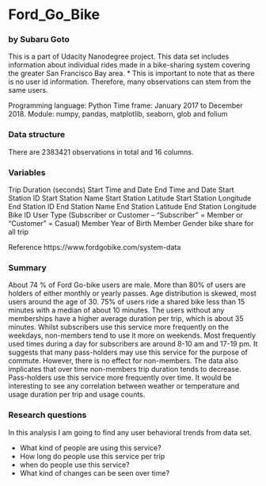 # Ford_Go_Bike
### by Subaru Goto
<p></p>
This is a part of Udacity Nanodegree project. This data set includes information about individual rides made in a bike-sharing system covering the greater San Francisco Bay area. * This is important to note that as there is no user id information. Therefore, many observations can stem from the same users.
<p></p>
Programming language: Python
Time frame: January 2017 to December 2018.
Module: numpy, pandas, matplotlib, seaborn, glob and folium

### Data structure

There are 2383421 observations in total and 16 columns.
### Variables

Trip Duration (seconds)
Start Time and Date
End Time and Date
Start Station ID
Start Station Name
Start Station Latitude
Start Station Longitude
End Station ID
End Station Name
End Station Latitude
End Station Longitude
Bike ID
User Type (Subscriber or Customer – “Subscriber” = Member or “Customer” = Casual)
Member Year of Birth
Member Gender
bike share for all trip
<p></p>
Reference https://www.fordgobike.com/system-data

### Summary

About 74 % of Ford Go-bike users are male. More than 80% of users are holders of either monthly or yearly passes. Age distribution is skewed, most users around the age of 30. 75% of users ride a shared bike less than 15 minutes with a median of about 10 minutes. The users without any memberships have a higher average duration per trip, which is about 35 minutes. Whilst subscribers use this service more frequently on the weekdays, non-members tend to use it more on weekends. Most frequently used times during a day for subscribers are around 8-10 am and 17-19 pm. It suggests that many pass-holders may use this service for the purpose of commute. However, there is no effect for non-members. The data also implicates that over time non-members trip duration tends to decrease. Pass-holders use this service more frequently over time. It would be interesting to see any correlation between weather or temperature and usage duration per trip and usage counts.  

### Research questions

In this analysis I am going to find any user behavioral trends from data set.
<ul>
<li>What kind of people are using this service?</li>
<li>How long do people use this service per trip</li>
<li>when do people use this service?</li>
<li>What kind of changes can be seen over time?</li>
</ul>
